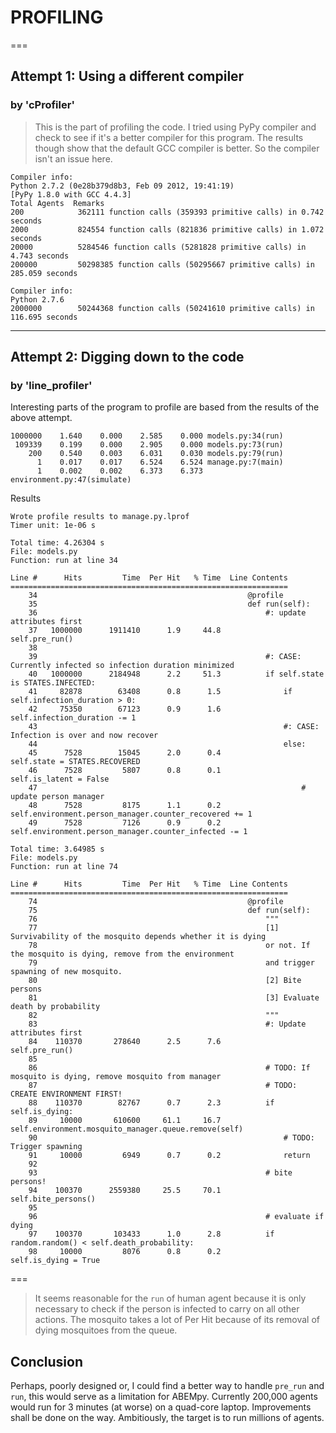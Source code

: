 # PROFILING
===
## Attempt 1: Using a different compiler
### by 'cProfiler'
> This is the part of profiling the code. I tried using PyPy compiler and check to
> see if it's a better compiler for this program. The results though show that the
> default GCC compiler is better. So the compiler isn't an issue here.

```
Compiler info:
Python 2.7.2 (0e28b379d8b3, Feb 09 2012, 19:41:19)
[PyPy 1.8.0 with GCC 4.4.3]
Total Agents  Remarks
200            362111 function calls (359393 primitive calls) in 0.742 seconds
2000           824554 function calls (821836 primitive calls) in 1.072 seconds
20000          5284546 function calls (5281828 primitive calls) in 4.743 seconds
200000         50298385 function calls (50295667 primitive calls) in 285.059 seconds
```
```
Compiler info:
Python 2.7.6
2000000        50244368 function calls (50241610 primitive calls) in 116.695 seconds
```

******************************************************************************************************************************
## Attempt 2: Digging down to the code
### by 'line_profiler'
Interesting parts of the program to profile are based from the results of the
above attempt.
```
1000000    1.640    0.000    2.585    0.000 models.py:34(run)
 109339    0.199    0.000    2.905    0.000 models.py:73(run)
    200    0.540    0.003    6.031    0.030 models.py:79(run)
      1    0.017    0.017    6.524    6.524 manage.py:7(main)
      1    0.002    0.002    6.373    6.373 environment.py:47(simulate)
```
Results
```
Wrote profile results to manage.py.lprof
Timer unit: 1e-06 s

Total time: 4.26304 s
File: models.py
Function: run at line 34

Line #      Hits         Time  Per Hit   % Time  Line Contents
==============================================================
    34                                               @profile
    35                                               def run(self):
    36                                                   #: update attributes first
    37   1000000      1911410      1.9     44.8          self.pre_run()
    38
    39                                                   #: CASE: Currently infected so infection duration minimized
    40   1000000      2184948      2.2     51.3          if self.state is STATES.INFECTED:
    41     82878        63408      0.8      1.5              if self.infection_duration > 0:
    42     75350        67123      0.9      1.6                  self.infection_duration -= 1
    43                                                       #: CASE: Infection is over and now recover
    44                                                       else:
    45      7528        15045      2.0      0.4                  self.state = STATES.RECOVERED
    46      7528         5807      0.8      0.1                  self.is_latent = False
    47                                                           # update person manager
    48      7528         8175      1.1      0.2                  self.environment.person_manager.counter_recovered += 1
    49      7528         7126      0.9      0.2                  self.environment.person_manager.counter_infected -= 1

Total time: 3.64985 s
File: models.py
Function: run at line 74

Line #      Hits         Time  Per Hit   % Time  Line Contents
==============================================================
    74                                               @profile
    75                                               def run(self):
    76                                                   """
    77                                                   [1] Survivability of the mosquito depends whether it is dying
    78                                                   or not. If the mosquito is dying, remove from the environment
    79                                                   and trigger spawning of new mosquito.
    80                                                   [2] Bite persons
    81                                                   [3] Evaluate death by probability
    82                                                   """
    83                                                   #: Update attributes first
    84    110370       278640      2.5      7.6          self.pre_run()
    85
    86                                                   # TODO: If mosquito is dying, remove mosquito from manager
    87                                                   # TODO: CREATE ENVIRONMENT FIRST!
    88    110370        82767      0.7      2.3          if self.is_dying:
    89     10000       610600     61.1     16.7              self.environment.mosquito_manager.queue.remove(self)
    90                                                       # TODO: Trigger spawning
    91     10000         6949      0.7      0.2              return
    92
    93                                                   # bite persons!
    94    100370      2559380     25.5     70.1          self.bite_persons()
    95
    96                                                   # evaluate if dying
    97    100370       103433      1.0      2.8          if random.random() < self.death_probability:
    98     10000         8076      0.8      0.2              self.is_dying = True
```

===

> It seems reasonable for the `run` of human agent because it is only necessary
> to check if the person is infected to carry on all other actions.
> The mosquito takes a lot of Per Hit because of its removal of dying mosquitoes
> from the queue.

## Conclusion
Perhaps, poorly designed or, I could find a better way to handle `pre_run` and `run`,
this would serve as a limitation for ABEMpy. Currently 200,000 agents would run for
3 minutes (at worse) on a quad-core laptop. Improvements shall be done on the way.
Ambitiously, the target is to run millions of agents.